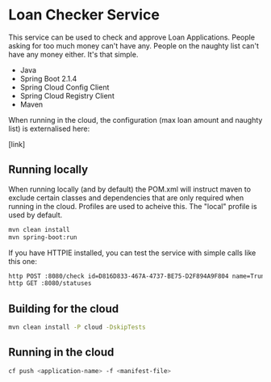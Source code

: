 # Loan Checker Service

This service can be used to check and approve Loan Applications. People asking for too much money can't
have any. People on the naughty list can't have any money either. It's that simple.

- Java
- Spring Boot 2.1.4
- Spring Cloud Config Client
- Spring Cloud Registry Client
- Maven

When running in the cloud, the configuration (max loan amount and naughty list) is externalised here:

[link]

## Running locally

When running locally (and by default) the POM.xml will instruct maven to exclude certain classes and dependencies that are
only required when running in the cloud. Profiles are used to acheive this. The "local" profile is used by default.

```bash
mvn clean install
mvn spring-boot:run
```

If you have HTTPIE installed, you can test the service with simple calls like this one:

```bash
http POST :8080/check id=D816D833-467A-4737-BE75-D2F894A9F804 name=Trunp amount=1000 status=PENDING
http GET :8080/statuses
```

## Building for the cloud

```bash
mvn clean install -P cloud -DskipTests
```

## Running in the cloud

```bash
cf push <application-name> -f <manifest-file>
